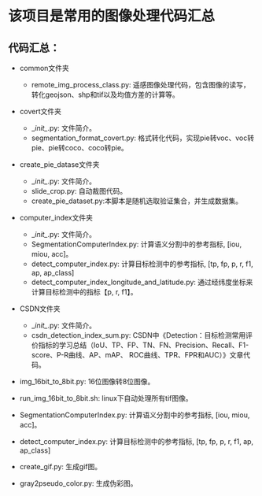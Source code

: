 # 该项目是常用的图像处理代码汇总



## 代码汇总：
- common文件夹
    - remote_img_process_class.py: 遥感图像处理代码，包含图像的读写，转化geojson、shp和tif以及均值方差的计算等。
- covert文件夹
    - \__init\__.py: 文件简介。
    - segmentation_format_covert.py: 格式转化代码，实现pie转voc、voc转pie、pie转coco、coco转pie。
- create_pie_datase文件夹
    - \__init\__.py: 文件简介。
    - slide_crop.py: 自动裁图代码。
    - create_pie_dataset.py:本脚本是随机选取验证集合，并生成数据集。
- computer_index文件夹
    - \__init\__.py: 文件简介。
    - SegmentationComputerIndex.py: 计算语义分割中的参考指标, [iou, miou, acc]。
    - detect_computer_index.py: 计算目标检测中的参考指标, [tp, fp, p, r, f1, ap, ap_class]
    - detect_computer_index_longitude_and_latitude.py: 通过经纬度坐标来计算目标检测中的指标【p, r, f1】。
- CSDN文件夹 
    - \__init\__.py: 文件简介。
    - csdn_detection_index_sum.py: CSDN中《Detection：目标检测常用评价指标的学习总结（IoU、TP、FP、TN、FN、Precision、Recall、F1-score、P-R曲线、AP、mAP、 ROC曲线、TPR、FPR和AUC）》文章代码。
 
- img_16bit_to_8bit.py: 16位图像转8位图像。
- run_img_16bit_to_8bit.sh: linux下自动处理所有tif图像。
- SegmentationComputerIndex.py: 计算语义分割中的参考指标, [iou, miou, acc]。
- detect_computer_index.py: 计算目标检测中的参考指标, [tp, fp, p, r, f1, ap, ap_class]
- create_gif.py: 生成gif图。
- gray2pseudo_color.py: 生成伪彩图。

